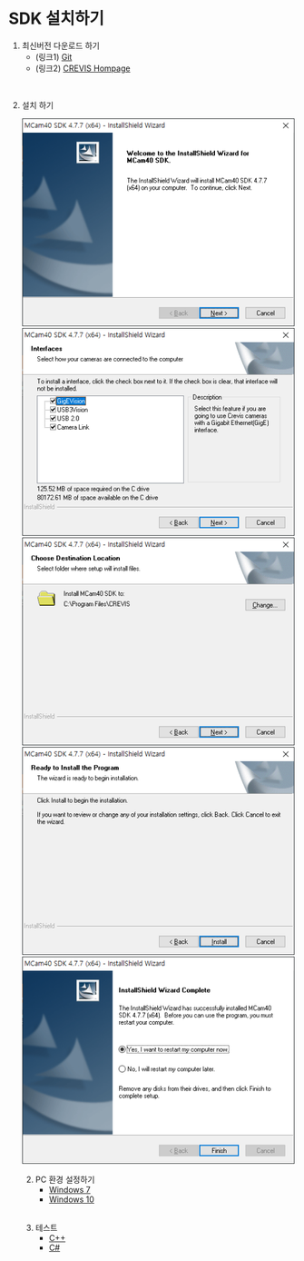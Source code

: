 
# SDK 설치하기

1. 최신버전 다운로드 하기
   - (링크1) [Git](https://github.com/CREVIS/Camera/tree/master/MCam40)
   - (링크2) [CREVIS Hompage](https://crevis.co.kr/Customer/download)
<br>

2. 설치 하기
<ul>
<img src="https://github.com/CREVIS/Camera/blob/master/Examples/SDK%20%EC%84%A4%EC%B9%98%ED%95%98%EA%B8%B0/ImageSources/SDK%20%EC%84%A4%EC%B9%98%ED%95%98%EA%B8%B01.png">
<img src="https://github.com/CREVIS/Camera/blob/master/Examples/SDK%20%EC%84%A4%EC%B9%98%ED%95%98%EA%B8%B0/ImageSources/SDK%20%EC%84%A4%EC%B9%98%ED%95%98%EA%B8%B02.png">
<img src="https://github.com/CREVIS/Camera/blob/master/Examples/SDK%20%EC%84%A4%EC%B9%98%ED%95%98%EA%B8%B0/ImageSources/SDK%20%EC%84%A4%EC%B9%98%ED%95%98%EA%B8%B03.png">
<img src="https://github.com/CREVIS/Camera/blob/master/Examples/SDK%20%EC%84%A4%EC%B9%98%ED%95%98%EA%B8%B0/ImageSources/SDK%20%EC%84%A4%EC%B9%98%ED%95%98%EA%B8%B04.png">
<img src="https://github.com/CREVIS/Camera/blob/master/Examples/SDK%20%EC%84%A4%EC%B9%98%ED%95%98%EA%B8%B0/ImageSources/SDK%20%EC%84%A4%EC%B9%98%ED%95%98%EA%B8%B05.png">
<br>


2. PC 환경 설정하기
   - [Windows 7](https://github.com/CREVIS/Camera/blob/master/Examples/SDK%20%EC%84%A4%EC%B9%98%ED%95%98%EA%B8%B0/MarkDownPages/Windows%207.md)
   - [Windows 10](https://github.com/CREVIS/Camera/blob/master/Examples/SDK%20%EC%84%A4%EC%B9%98%ED%95%98%EA%B8%B0/MarkDownPages/Windows%207.md)
<br>

3. 테스트
   - [C++](https://github.com/CREVIS/Camera/blob/master/Examples/SDK%20%EC%84%A4%EC%B9%98%ED%95%98%EA%B8%B0/MarkDownPages/C%2B%2B.md)
   - [C#](https://github.com/CREVIS/Camera/blob/master/Examples/SDK%20%EC%84%A4%EC%B9%98%ED%95%98%EA%B8%B0/MarkDownPages/C%2B%2B.md)
<br>
